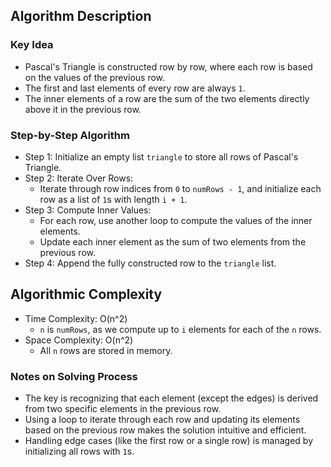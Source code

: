 ## Algorithm Description
### Key Idea
- Pascal's Triangle is constructed row by row, where each row is based on the values of the previous row.
- The first and last elements of every row are always ```1```.
- The inner elements of a row are the sum of the two elements directly above it in the previous row.

### Step-by-Step Algorithm
- Step 1: Initialize an empty list ```triangle``` to store all rows of Pascal's Triangle.
- Step 2: Iterate Over Rows:
  - Iterate through row indices from ```0``` to ```numRows - 1```, and initialize each row as a list of ```1```s with length ```i + 1```.
- Step 3: Compute Inner Values:
  - For each row, use another loop to compute the values of the inner elements.
  - Update each inner element as the sum of two elements from the previous row.
- Step 4: Append the fully constructed row to the ```triangle``` list.

## Algorithmic Complexity
- Time Complexity: O(n^2)
  - ```n``` is ```numRows```, as we compute up to ```i``` elements for each of the ```n``` rows.
- Space Complexity: O(n^2)
  - All ```n``` rows are stored in memory.

### Notes on Solving Process
- The key is recognizing that each element (except the edges) is derived from two specific elements in the previous row.
- Using a loop to iterate through each row and updating its elements based on the previous row makes the solution intuitive and efficient.
- Handling edge cases (like the first row or a single row) is managed by initializing all rows with ```1```s.
